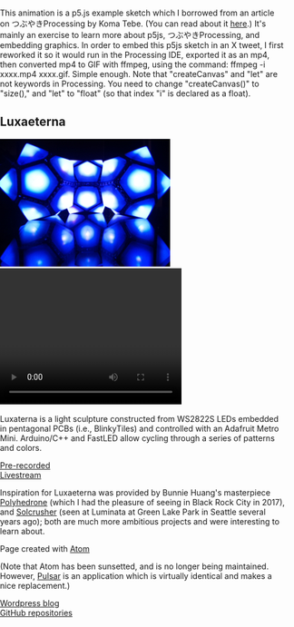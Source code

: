 <!-- <!DOCTYPE html> -->
<html>
  <head>
    <style> body{padding:0; margin:0;} </style>
    <meta charset="utf-8">
    <!--<title>Luxaeterna</title> -->
    <script src="https://cdnjs.cloudflare.com/ajax/libs/p5.js/1.2.0/p5.min.js" type="text/javascript"></script>
    <script src="sketch1.js" type="text/javascript"></script>
  </head>
  <body>
    <div id='myContainer'></div>
    <p>
     This animation is a p5.js example sketch which I borrowed from an article on つぶやきProcessing 
     by Koma Tebe. (You can read about 
     it <a href="https://medium.com/@koma.tebe/tiny-code-dbf26d84fe38">here</a>.) 
     It's mainly an exercise to learn more about p5js, つぶやきProcessing, and embedding graphics. 
     In order to embed this p5js sketch in an X tweet, I first reworked it so it would run in 
     the Processing IDE, exported it as an mp4, then converted mp4 to GIF with ffmpeg, using the 
     command: ffmpeg -i xxxx.mp4 xxxx.gif. Simple enough. 
     Note that "createCanvas" and "let" are not keywords in Processing. You need to change 
     "createCanvas()" to "size()," and "let" to "float" (so that index "i" is declared as a float).
    </p>
    <!--<h1>Welcome to the Infinite Playa!</h1>-->
    <!--<img src="PlayaPano2019.jpg" alt="PlayaPano2019.jpg">-->
    <h2>Luxaeterna</h2>
    <img src="lux.jpg" alt="Luxaeterna image"><br>
    <video width="320" height="240" controls>
    <source src="Luxaeterna2.mp4" type="video/mp4">
    </video>
    <!--<div class="iframe_container">
    <iframe width="640" height="480" 
    src="https://www.youtube.com/embed/live_stream?channel=UCH1IeN5ZQYLfa2T7RVm72mA" 
    frameborder="0" allowfullscreen> </iframe> 
    </div>-->
    <p>Luxaterna is a light sculpture constructed from WS2822S LEDs embedded
      in pentagonal PCBs (i.e., BlinkyTiles) and controlled with an Adafruit Metro Mini. 
      Arduino/C++ and FastLED allow cycling through a series 
      of patterns and colors.
    </p>
    <!--<a href="https://youtu.be/qxCZm41zsss"-->
    <a href="Luxaeterna2.mp4"
      title="2 min. Video">Pre-recorded</a><br>
    <a href="https://www.youtube.com/embed/live_stream?channel=UCH1IeN5ZQYLfa2T7RVm72mA" 
      title="Youtube Livestream">Livestream</a>
    <p>Inspiration for Luxaeterna was provided by Bunnie Huang's masterpiece
      <a href="https://wiki.techinc.nl/Polyhedrone">Polyhedrone</a> (which I
      had the pleasure of seeing in Black Rock City in 2017), and
      <a href="https://www.solcrusher.com/">Solcrusher</a> (seen at Luminata at Green Lake Park 
      in Seattle several years ago); both are much more ambitious projects and were interesting 
      to learn about.
    </p>
    <footer>
      <p>
       Page created with <a href="https://atom.io/">Atom</a><br>
       <p>
        (Note that Atom has been sunsetted, and is no longer being maintained. However, 
        <a href="https://pulsar-edit.dev/">Pulsar</a> is an application which is virtually identical 
        and makes a nice replacement.)
       </p>
       <a href="https://symbolicdomain.wordpress.com">Wordpress blog</a><br>
       <a href="https://github.com/foustja">GitHub repositories</a>
      </p>
    </footer>
  </body>
</html>

